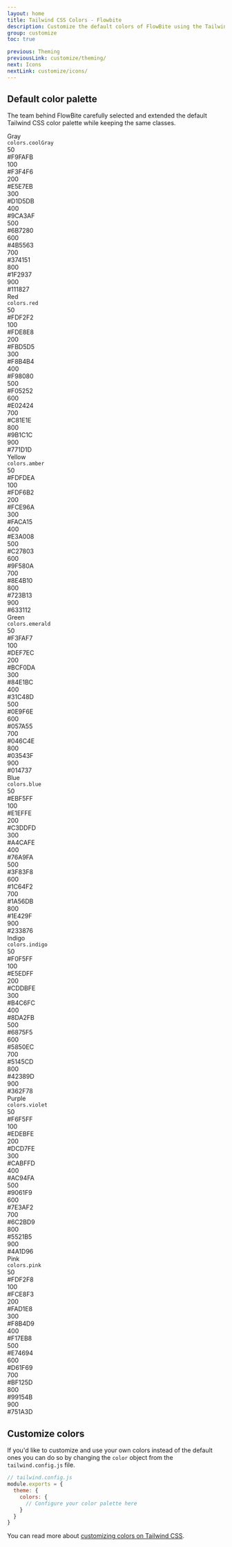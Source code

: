 ```yaml
---
layout: home
title: Tailwind CSS Colors - Flowbite
description: Customize the default colors of FlowBite using the Tailwind CSS configuration file
group: customize
toc: true

previous: Theming
previousLink: customize/theming/
next: Icons
nextLink: customize/icons/
---
```


## Default color palette

The team behind FlowBite carefully selected and extended the default Tailwind CSS color palette while keeping the same classes.

<div class="grid grid-cols-1 gap-8 my-12">
   <div>
      <div class="flex flex-col space-y-3 text-xs sm:flex-row sm:space-y-0 sm:space-x-4">
         <div class="flex-shrink-0 w-32">
            <div class="flex flex-col justify-center h-10">
               <div class="text-sm font-semibold text-gray-900 dark:text-gray-400">Gray</div>
               <div><code class="text-xs text-gray-500">colors.coolGray</code></div>
            </div>
         </div>
         <div class="grid flex-1 grid-cols-5 gap-y-3 gap-x-4 min-w-0 2xl:grid-cols-10 2xl:gap-x-2">
            <div class="space-y-1.5">
               <div class="w-full h-10 bg-gray-50 rounded ring-1 ring-inset ring-black ring-opacity-0"></div>
               <div class="px-0.5 md:flex md:justify-between md:space-x-2 2xl:space-x-0 2xl:block">
                  <div class="w-6 font-medium text-gray-900 dark:text-gray-400">50</div>
                  <div class="text-gray-900 dark:text-gray-400">#F9FAFB</div>
               </div>
            </div>
            <div class="space-y-1.5">
               <div class="w-full h-10 bg-gray-100 rounded ring-1 ring-inset ring-black ring-opacity-0"></div>
               <div class="px-0.5 md:flex md:justify-between md:space-x-2 2xl:space-x-0 2xl:block">
                  <div class="w-6 font-medium text-gray-900 dark:text-gray-400">100</div>
                  <div class="text-gray-900 dark:text-gray-400">#F3F4F6</div>
               </div>
            </div>
            <div class="space-y-1.5">
               <div class="w-full h-10 bg-gray-200 rounded ring-1 ring-inset ring-black ring-opacity-0"></div>
               <div class="px-0.5 md:flex md:justify-between md:space-x-2 2xl:space-x-0 2xl:block">
                  <div class="w-6 font-medium text-gray-900 dark:text-gray-400">200</div>
                  <div class="text-gray-900 dark:text-gray-400">#E5E7EB</div>
               </div>
            </div>
            <div class="space-y-1.5">
               <div class="w-full h-10 bg-gray-300 rounded ring-1 ring-inset ring-black ring-opacity-0"></div>
               <div class="px-0.5 md:flex md:justify-between md:space-x-2 2xl:space-x-0 2xl:block">
                  <div class="w-6 font-medium text-gray-900 dark:text-gray-400">300</div>
                  <div class="text-gray-900 dark:text-gray-400">#D1D5DB</div>
               </div>
            </div>
            <div class="space-y-1.5">
               <div class="w-full h-10 bg-gray-400 rounded ring-1 ring-inset ring-black ring-opacity-0"></div>
               <div class="px-0.5 md:flex md:justify-between md:space-x-2 2xl:space-x-0 2xl:block">
                  <div class="w-6 font-medium text-gray-900 dark:text-gray-400">400</div>
                  <div class="text-gray-900 dark:text-gray-400">#9CA3AF</div>
               </div>
            </div>
            <div class="space-y-1.5">
               <div class="w-full h-10 bg-gray-500 rounded ring-1 ring-inset ring-black ring-opacity-0"></div>
               <div class="px-0.5 md:flex md:justify-between md:space-x-2 2xl:space-x-0 2xl:block">
                  <div class="w-6 font-medium text-gray-900 dark:text-gray-400">500</div>
                  <div class="text-gray-900 dark:text-gray-400">#6B7280</div>
               </div>
            </div>
            <div class="space-y-1.5">
               <div class="w-full h-10 bg-gray-600 rounded ring-1 ring-inset ring-black ring-opacity-0"></div>
               <div class="px-0.5 md:flex md:justify-between md:space-x-2 2xl:space-x-0 2xl:block">
                  <div class="w-6 font-medium text-gray-900 dark:text-gray-400">600</div>
                  <div class="text-gray-900 dark:text-gray-400">#4B5563</div>
               </div>
            </div>
            <div class="space-y-1.5">
               <div class="w-full h-10 bg-gray-700 rounded ring-1 ring-inset ring-black ring-opacity-0"></div>
               <div class="px-0.5 md:flex md:justify-between md:space-x-2 2xl:space-x-0 2xl:block">
                  <div class="w-6 font-medium text-gray-900 dark:text-gray-400">700</div>
                  <div class="text-gray-900 dark:text-gray-400">#374151</div>
               </div>
            </div>
            <div class="space-y-1.5">
               <div class="w-full h-10 bg-gray-800 rounded ring-1 ring-inset ring-black ring-opacity-0"></div>
               <div class="px-0.5 md:flex md:justify-between md:space-x-2 2xl:space-x-0 2xl:block">
                  <div class="w-6 font-medium text-gray-900 dark:text-gray-400">800</div>
                  <div class="text-gray-900 dark:text-gray-400">#1F2937</div>
               </div>
            </div>
            <div class="space-y-1.5">
               <div class="w-full h-10 bg-gray-900 rounded ring-1 ring-inset ring-black ring-opacity-0"></div>
               <div class="px-0.5 md:flex md:justify-between md:space-x-2 2xl:space-x-0 2xl:block">
                  <div class="w-6 font-medium text-gray-900 dark:text-gray-400">900</div>
                  <div class="text-gray-900 dark:text-gray-400">#111827</div>
               </div>
            </div>
         </div>
      </div>
   </div>
   <div>
      <div class="flex flex-col space-y-3 text-xs sm:flex-row sm:space-y-0 sm:space-x-4">
         <div class="flex-shrink-0 w-32">
            <div class="flex flex-col justify-center h-10">
               <div class="text-sm font-semibold text-gray-900 dark:text-gray-400">Red</div>
               <div><code class="text-xs text-gray-500">colors.red</code></div>
            </div>
         </div>
         <div class="grid flex-1 grid-cols-5 gap-y-3 gap-x-4 min-w-0 2xl:grid-cols-10 2xl:gap-x-2">
            <div class="space-y-1.5">
               <div class="w-full h-10 bg-red-50 rounded ring-1 ring-inset ring-black ring-opacity-0"></div>
               <div class="px-0.5 md:flex md:justify-between md:space-x-2 2xl:space-x-0 2xl:block">
                  <div class="w-6 font-medium text-gray-900 dark:text-gray-400">50</div>
                  <div class="text-gray-900 dark:text-gray-400">#FDF2F2</div>
               </div>
            </div>
            <div class="space-y-1.5">
               <div class="w-full h-10 bg-red-100 rounded ring-1 ring-inset ring-black ring-opacity-0"></div>
               <div class="px-0.5 md:flex md:justify-between md:space-x-2 2xl:space-x-0 2xl:block">
                  <div class="w-6 font-medium text-gray-900 dark:text-gray-400">100</div>
                  <div class="text-gray-900 dark:text-gray-400">#FDE8E8</div>
               </div>
            </div>
            <div class="space-y-1.5">
               <div class="w-full h-10 bg-red-200 rounded ring-1 ring-inset ring-black ring-opacity-0"></div>
               <div class="px-0.5 md:flex md:justify-between md:space-x-2 2xl:space-x-0 2xl:block">
                  <div class="w-6 font-medium text-gray-900 dark:text-gray-400">200</div>
                  <div class="text-gray-900 dark:text-gray-400">#FBD5D5</div>
               </div>
            </div>
            <div class="space-y-1.5">
               <div class="w-full h-10 bg-red-300 rounded ring-1 ring-inset ring-black ring-opacity-0"></div>
               <div class="px-0.5 md:flex md:justify-between md:space-x-2 2xl:space-x-0 2xl:block">
                  <div class="w-6 font-medium text-gray-900 dark:text-gray-400">300</div>
                  <div class="text-gray-900 dark:text-gray-400">#F8B4B4</div>
               </div>
            </div>
            <div class="space-y-1.5">
               <div class="w-full h-10 bg-red-400 rounded ring-1 ring-inset ring-black ring-opacity-0"></div>
               <div class="px-0.5 md:flex md:justify-between md:space-x-2 2xl:space-x-0 2xl:block">
                  <div class="w-6 font-medium text-gray-900 dark:text-gray-400">400</div>
                  <div class="text-gray-900 dark:text-gray-400">#F98080</div>
               </div>
            </div>
            <div class="space-y-1.5">
               <div class="w-full h-10 bg-red-500 rounded ring-1 ring-inset ring-black ring-opacity-0"></div>
               <div class="px-0.5 md:flex md:justify-between md:space-x-2 2xl:space-x-0 2xl:block">
                  <div class="w-6 font-medium text-gray-900 dark:text-gray-400">500</div>
                  <div class="text-gray-900 dark:text-gray-400">#F05252</div>
               </div>
            </div>
            <div class="space-y-1.5">
               <div class="w-full h-10 bg-red-600 rounded ring-1 ring-inset ring-black ring-opacity-0"></div>
               <div class="px-0.5 md:flex md:justify-between md:space-x-2 2xl:space-x-0 2xl:block">
                  <div class="w-6 font-medium text-gray-900 dark:text-gray-400">600</div>
                  <div class="text-gray-900 dark:text-gray-400">#E02424</div>
               </div>
            </div>
            <div class="space-y-1.5">
               <div class="w-full h-10 bg-red-700 rounded ring-1 ring-inset ring-black ring-opacity-0"></div>
               <div class="px-0.5 md:flex md:justify-between md:space-x-2 2xl:space-x-0 2xl:block">
                  <div class="w-6 font-medium text-gray-900 dark:text-gray-400">700</div>
                  <div class="text-gray-900 dark:text-gray-400">#C81E1E</div>
               </div>
            </div>
            <div class="space-y-1.5">
               <div class="w-full h-10 bg-red-800 rounded ring-1 ring-inset ring-black ring-opacity-0"></div>
               <div class="px-0.5 md:flex md:justify-between md:space-x-2 2xl:space-x-0 2xl:block">
                  <div class="w-6 font-medium text-gray-900 dark:text-gray-400">800</div>
                  <div class="text-gray-900 dark:text-gray-400">#9B1C1C</div>
               </div>
            </div>
            <div class="space-y-1.5">
               <div class="w-full h-10 bg-red-900 rounded ring-1 ring-inset ring-black ring-opacity-0"></div>
               <div class="px-0.5 md:flex md:justify-between md:space-x-2 2xl:space-x-0 2xl:block">
                  <div class="w-6 font-medium text-gray-900 dark:text-gray-400">900</div>
                  <div class="text-gray-900 dark:text-gray-400">#771D1D</div>
               </div>
            </div>
         </div>
      </div>
   </div>
   <div>
      <div class="flex flex-col space-y-3 text-xs sm:flex-row sm:space-y-0 sm:space-x-4">
         <div class="flex-shrink-0 w-32">
            <div class="flex flex-col justify-center h-10">
               <div class="text-sm font-semibold text-gray-900 dark:text-gray-400">Yellow</div>
               <div><code class="text-xs text-gray-500">colors.amber</code></div>
            </div>
         </div>
         <div class="grid flex-1 grid-cols-5 gap-y-3 gap-x-4 min-w-0 2xl:grid-cols-10 2xl:gap-x-2">
            <div class="space-y-1.5">
               <div class="w-full h-10 bg-yellow-50 rounded ring-1 ring-inset ring-black ring-opacity-0"></div>
               <div class="px-0.5 md:flex md:justify-between md:space-x-2 2xl:space-x-0 2xl:block">
                  <div class="w-6 font-medium text-gray-900 dark:text-gray-400">50</div>
                  <div class="text-gray-900 dark:text-gray-400">#FDFDEA</div>
               </div>
            </div>
            <div class="space-y-1.5">
               <div class="w-full h-10 bg-yellow-100 rounded ring-1 ring-inset ring-black ring-opacity-0"></div>
               <div class="px-0.5 md:flex md:justify-between md:space-x-2 2xl:space-x-0 2xl:block">
                  <div class="w-6 font-medium text-gray-900 dark:text-gray-400">100</div>
                  <div class="text-gray-900 dark:text-gray-400">#FDF6B2</div>
               </div>
            </div>
            <div class="space-y-1.5">
               <div class="w-full h-10 bg-yellow-200 rounded ring-1 ring-inset ring-black ring-opacity-0"></div>
               <div class="px-0.5 md:flex md:justify-between md:space-x-2 2xl:space-x-0 2xl:block">
                  <div class="w-6 font-medium text-gray-900 dark:text-gray-400">200</div>
                  <div class="text-gray-900 dark:text-gray-400">#FCE96A</div>
               </div>
            </div>
            <div class="space-y-1.5">
               <div class="w-full h-10 bg-yellow-300 rounded ring-1 ring-inset ring-black ring-opacity-0"></div>
               <div class="px-0.5 md:flex md:justify-between md:space-x-2 2xl:space-x-0 2xl:block">
                  <div class="w-6 font-medium text-gray-900 dark:text-gray-400">300</div>
                  <div class="text-gray-900 dark:text-gray-400">#FACA15</div>
               </div>
            </div>
            <div class="space-y-1.5">
               <div class="w-full h-10 bg-yellow-400 rounded ring-1 ring-inset ring-black ring-opacity-0"></div>
               <div class="px-0.5 md:flex md:justify-between md:space-x-2 2xl:space-x-0 2xl:block">
                  <div class="w-6 font-medium text-gray-900 dark:text-gray-400">400</div>
                  <div class="text-gray-900 dark:text-gray-400">#E3A008</div>
               </div>
            </div>
            <div class="space-y-1.5">
               <div class="w-full h-10 bg-yellow-500 rounded ring-1 ring-inset ring-black ring-opacity-0"></div>
               <div class="px-0.5 md:flex md:justify-between md:space-x-2 2xl:space-x-0 2xl:block">
                  <div class="w-6 font-medium text-gray-900 dark:text-gray-400">500</div>
                  <div class="text-gray-900 dark:text-gray-400">#C27803</div>
               </div>
            </div>
            <div class="space-y-1.5">
               <div class="w-full h-10 bg-yellow-600 rounded ring-1 ring-inset ring-black ring-opacity-0"></div>
               <div class="px-0.5 md:flex md:justify-between md:space-x-2 2xl:space-x-0 2xl:block">
                  <div class="w-6 font-medium text-gray-900 dark:text-gray-400">600</div>
                  <div class="text-gray-900 dark:text-gray-400">#9F580A</div>
               </div>
            </div>
            <div class="space-y-1.5">
               <div class="w-full h-10 bg-yellow-700 rounded ring-1 ring-inset ring-black ring-opacity-0"></div>
               <div class="px-0.5 md:flex md:justify-between md:space-x-2 2xl:space-x-0 2xl:block">
                  <div class="w-6 font-medium text-gray-900 dark:text-gray-400">700</div>
                  <div class="text-gray-900 dark:text-gray-400">#8E4B10</div>
               </div>
            </div>
            <div class="space-y-1.5">
               <div class="w-full h-10 bg-yellow-800 rounded ring-1 ring-inset ring-black ring-opacity-0"></div>
               <div class="px-0.5 md:flex md:justify-between md:space-x-2 2xl:space-x-0 2xl:block">
                  <div class="w-6 font-medium text-gray-900 dark:text-gray-400">800</div>
                  <div class="text-gray-900 dark:text-gray-400">#723B13</div>
               </div>
            </div>
            <div class="space-y-1.5">
               <div class="w-full h-10 bg-yellow-900 rounded ring-1 ring-inset ring-black ring-opacity-0"></div>
               <div class="px-0.5 md:flex md:justify-between md:space-x-2 2xl:space-x-0 2xl:block">
                  <div class="w-6 font-medium text-gray-900 dark:text-gray-400">900</div>
                  <div class="text-gray-900 dark:text-gray-400">#633112</div>
               </div>
            </div>
         </div>
      </div>
   </div>
   <div>
      <div class="flex flex-col space-y-3 text-xs sm:flex-row sm:space-y-0 sm:space-x-4">
         <div class="flex-shrink-0 w-32">
            <div class="flex flex-col justify-center h-10">
               <div class="text-sm font-semibold text-gray-900 dark:text-gray-400">Green</div>
               <div><code class="text-xs text-gray-500">colors.emerald</code></div>
            </div>
         </div>
         <div class="grid flex-1 grid-cols-5 gap-y-3 gap-x-4 min-w-0 2xl:grid-cols-10 2xl:gap-x-2">
            <div class="space-y-1.5">
               <div class="w-full h-10 bg-green-50 rounded ring-1 ring-inset ring-black ring-opacity-0"></div>
               <div class="px-0.5 md:flex md:justify-between md:space-x-2 2xl:space-x-0 2xl:block">
                  <div class="w-6 font-medium text-gray-900 dark:text-gray-400">50</div>
                  <div class="text-gray-900 dark:text-gray-400">#F3FAF7</div>
               </div>
            </div>
            <div class="space-y-1.5">
               <div class="w-full h-10 bg-green-100 rounded ring-1 ring-inset ring-black ring-opacity-0"></div>
               <div class="px-0.5 md:flex md:justify-between md:space-x-2 2xl:space-x-0 2xl:block">
                  <div class="w-6 font-medium text-gray-900 dark:text-gray-400">100</div>
                  <div class="text-gray-900 dark:text-gray-400">#DEF7EC</div>
               </div>
            </div>
            <div class="space-y-1.5">
               <div class="w-full h-10 bg-green-200 rounded ring-1 ring-inset ring-black ring-opacity-0"></div>
               <div class="px-0.5 md:flex md:justify-between md:space-x-2 2xl:space-x-0 2xl:block">
                  <div class="w-6 font-medium text-gray-900 dark:text-gray-400">200</div>
                  <div class="text-gray-900 dark:text-gray-400">#BCF0DA</div>
               </div>
            </div>
            <div class="space-y-1.5">
               <div class="w-full h-10 bg-green-300 rounded ring-1 ring-inset ring-black ring-opacity-0"></div>
               <div class="px-0.5 md:flex md:justify-between md:space-x-2 2xl:space-x-0 2xl:block">
                  <div class="w-6 font-medium text-gray-900 dark:text-gray-400">300</div>
                  <div class="text-gray-900 dark:text-gray-400">#84E1BC</div>
               </div>
            </div>
            <div class="space-y-1.5">
               <div class="w-full h-10 bg-green-400 rounded ring-1 ring-inset ring-black ring-opacity-0"></div>
               <div class="px-0.5 md:flex md:justify-between md:space-x-2 2xl:space-x-0 2xl:block">
                  <div class="w-6 font-medium text-gray-900 dark:text-gray-400">400</div>
                  <div class="text-gray-900 dark:text-gray-400">#31C48D</div>
               </div>
            </div>
            <div class="space-y-1.5">
               <div class="w-full h-10 bg-green-500 rounded ring-1 ring-inset ring-black ring-opacity-0"></div>
               <div class="px-0.5 md:flex md:justify-between md:space-x-2 2xl:space-x-0 2xl:block">
                  <div class="w-6 font-medium text-gray-900 dark:text-gray-400">500</div>
                  <div class="text-gray-900 dark:text-gray-400">#0E9F6E</div>
               </div>
            </div>
            <div class="space-y-1.5">
               <div class="w-full h-10 bg-green-600 rounded ring-1 ring-inset ring-black ring-opacity-0"></div>
               <div class="px-0.5 md:flex md:justify-between md:space-x-2 2xl:space-x-0 2xl:block">
                  <div class="w-6 font-medium text-gray-900 dark:text-gray-400">600</div>
                  <div class="text-gray-900 dark:text-gray-400">#057A55</div>
               </div>
            </div>
            <div class="space-y-1.5">
               <div class="w-full h-10 bg-green-700 rounded ring-1 ring-inset ring-black ring-opacity-0"></div>
               <div class="px-0.5 md:flex md:justify-between md:space-x-2 2xl:space-x-0 2xl:block">
                  <div class="w-6 font-medium text-gray-900 dark:text-gray-400">700</div>
                  <div class="text-gray-900 dark:text-gray-400">#046C4E</div>
               </div>
            </div>
            <div class="space-y-1.5">
               <div class="w-full h-10 bg-green-800 rounded ring-1 ring-inset ring-black ring-opacity-0"></div>
               <div class="px-0.5 md:flex md:justify-between md:space-x-2 2xl:space-x-0 2xl:block">
                  <div class="w-6 font-medium text-gray-900 dark:text-gray-400">800</div>
                  <div class="text-gray-900 dark:text-gray-400">#03543F</div>
               </div>
            </div>
            <div class="space-y-1.5">
               <div class="w-full h-10 bg-green-900 rounded ring-1 ring-inset ring-black ring-opacity-0"></div>
               <div class="px-0.5 md:flex md:justify-between md:space-x-2 2xl:space-x-0 2xl:block">
                  <div class="w-6 font-medium text-gray-900 dark:text-gray-400">900</div>
                  <div class="text-gray-900 dark:text-gray-400">#014737</div>
               </div>
            </div>
         </div>
      </div>
   </div>
   <div>
      <div class="flex flex-col space-y-3 text-xs sm:flex-row sm:space-y-0 sm:space-x-4">
         <div class="flex-shrink-0 w-32">
            <div class="flex flex-col justify-center h-10">
               <div class="text-sm font-semibold text-gray-900 dark:text-gray-400">Blue</div>
               <div><code class="text-xs text-gray-500">colors.blue</code></div>
            </div>
         </div>
         <div class="grid flex-1 grid-cols-5 gap-y-3 gap-x-4 min-w-0 2xl:grid-cols-10 2xl:gap-x-2">
            <div class="space-y-1.5">
               <div class="w-full h-10 bg-blue-50 rounded ring-1 ring-inset ring-black ring-opacity-0"></div>
               <div class="px-0.5 md:flex md:justify-between md:space-x-2 2xl:space-x-0 2xl:block">
                  <div class="w-6 font-medium text-gray-900 dark:text-gray-400">50</div>
                  <div class="text-gray-900 dark:text-gray-400">#EBF5FF</div>
               </div>
            </div>
            <div class="space-y-1.5">
               <div class="w-full h-10 bg-blue-100 rounded ring-1 ring-inset ring-black ring-opacity-0"></div>
               <div class="px-0.5 md:flex md:justify-between md:space-x-2 2xl:space-x-0 2xl:block">
                  <div class="w-6 font-medium text-gray-900 dark:text-gray-400">100</div>
                  <div class="text-gray-900 dark:text-gray-400">#E1EFFE</div>
               </div>
            </div>
            <div class="space-y-1.5">
               <div class="w-full h-10 bg-blue-200 rounded ring-1 ring-inset ring-black ring-opacity-0"></div>
               <div class="px-0.5 md:flex md:justify-between md:space-x-2 2xl:space-x-0 2xl:block">
                  <div class="w-6 font-medium text-gray-900 dark:text-gray-400">200</div>
                  <div class="text-gray-900 dark:text-gray-400">#C3DDFD</div>
               </div>
            </div>
            <div class="space-y-1.5">
               <div class="w-full h-10 bg-blue-300 rounded ring-1 ring-inset ring-black ring-opacity-0"></div>
               <div class="px-0.5 md:flex md:justify-between md:space-x-2 2xl:space-x-0 2xl:block">
                  <div class="w-6 font-medium text-gray-900 dark:text-gray-400">300</div>
                  <div class="text-gray-900 dark:text-gray-400">#A4CAFE</div>
               </div>
            </div>
            <div class="space-y-1.5">
               <div class="w-full h-10 bg-blue-400 rounded ring-1 ring-inset ring-black ring-opacity-0"></div>
               <div class="px-0.5 md:flex md:justify-between md:space-x-2 2xl:space-x-0 2xl:block">
                  <div class="w-6 font-medium text-gray-900 dark:text-gray-400">400</div>
                  <div class="text-gray-900 dark:text-gray-400">#76A9FA</div>
               </div>
            </div>
            <div class="space-y-1.5">
               <div class="w-full h-10 bg-blue-500 rounded ring-1 ring-inset ring-black ring-opacity-0"></div>
               <div class="px-0.5 md:flex md:justify-between md:space-x-2 2xl:space-x-0 2xl:block">
                  <div class="w-6 font-medium text-gray-900 dark:text-gray-400">500</div>
                  <div class="text-gray-900 dark:text-gray-400">#3F83F8</div>
               </div>
            </div>
            <div class="space-y-1.5">
               <div class="w-full h-10 bg-blue-600 rounded ring-1 ring-inset ring-black ring-opacity-0"></div>
               <div class="px-0.5 md:flex md:justify-between md:space-x-2 2xl:space-x-0 2xl:block">
                  <div class="w-6 font-medium text-gray-900 dark:text-gray-400">600</div>
                  <div class="text-gray-900 dark:text-gray-400">#1C64F2</div>
               </div>
            </div>
            <div class="space-y-1.5">
               <div class="w-full h-10 bg-blue-700 rounded ring-1 ring-inset ring-black ring-opacity-0"></div>
               <div class="px-0.5 md:flex md:justify-between md:space-x-2 2xl:space-x-0 2xl:block">
                  <div class="w-6 font-medium text-gray-900 dark:text-gray-400">700</div>
                  <div class="text-gray-900 dark:text-gray-400">#1A56DB</div>
               </div>
            </div>
            <div class="space-y-1.5">
               <div class="w-full h-10 bg-blue-800 rounded ring-1 ring-inset ring-black ring-opacity-0"></div>
               <div class="px-0.5 md:flex md:justify-between md:space-x-2 2xl:space-x-0 2xl:block">
                  <div class="w-6 font-medium text-gray-900 dark:text-gray-400">800</div>
                  <div class="text-gray-900 dark:text-gray-400">#1E429F</div>
               </div>
            </div>
            <div class="space-y-1.5">
               <div class="w-full h-10 bg-blue-900 rounded ring-1 ring-inset ring-black ring-opacity-0"></div>
               <div class="px-0.5 md:flex md:justify-between md:space-x-2 2xl:space-x-0 2xl:block">
                  <div class="w-6 font-medium text-gray-900 dark:text-gray-400">900</div>
                  <div class="text-gray-900 dark:text-gray-400">#233876</div>
               </div>
            </div>
         </div>
      </div>
   </div>
   <div>
      <div class="flex flex-col space-y-3 text-xs sm:flex-row sm:space-y-0 sm:space-x-4">
         <div class="flex-shrink-0 w-32">
            <div class="flex flex-col justify-center h-10">
               <div class="text-sm font-semibold text-gray-900 dark:text-gray-400">Indigo</div>
               <div><code class="text-xs text-gray-500">colors.indigo</code></div>
            </div>
         </div>
         <div class="grid flex-1 grid-cols-5 gap-y-3 gap-x-4 min-w-0 2xl:grid-cols-10 2xl:gap-x-2">
            <div class="space-y-1.5">
               <div class="w-full h-10 bg-indigo-50 rounded ring-1 ring-inset ring-black ring-opacity-0"></div>
               <div class="px-0.5 md:flex md:justify-between md:space-x-2 2xl:space-x-0 2xl:block">
                  <div class="w-6 font-medium text-gray-900 dark:text-gray-400">50</div>
                  <div class="text-gray-900 dark:text-gray-400">#F0F5FF</div>
               </div>
            </div>
            <div class="space-y-1.5">
               <div class="w-full h-10 bg-indigo-100 rounded ring-1 ring-inset ring-black ring-opacity-0"></div>
               <div class="px-0.5 md:flex md:justify-between md:space-x-2 2xl:space-x-0 2xl:block">
                  <div class="w-6 font-medium text-gray-900 dark:text-gray-400">100</div>
                  <div class="text-gray-900 dark:text-gray-400">#E5EDFF</div>
               </div>
            </div>
            <div class="space-y-1.5">
               <div class="w-full h-10 bg-indigo-200 rounded ring-1 ring-inset ring-black ring-opacity-0"></div>
               <div class="px-0.5 md:flex md:justify-between md:space-x-2 2xl:space-x-0 2xl:block">
                  <div class="w-6 font-medium text-gray-900 dark:text-gray-400">200</div>
                  <div class="text-gray-900 dark:text-gray-400">#CDDBFE</div>
               </div>
            </div>
            <div class="space-y-1.5">
               <div class="w-full h-10 bg-indigo-300 rounded ring-1 ring-inset ring-black ring-opacity-0"></div>
               <div class="px-0.5 md:flex md:justify-between md:space-x-2 2xl:space-x-0 2xl:block">
                  <div class="w-6 font-medium text-gray-900 dark:text-gray-400">300</div>
                  <div class="text-gray-900 dark:text-gray-400">#B4C6FC</div>
               </div>
            </div>
            <div class="space-y-1.5">
               <div class="w-full h-10 bg-indigo-400 rounded ring-1 ring-inset ring-black ring-opacity-0"></div>
               <div class="px-0.5 md:flex md:justify-between md:space-x-2 2xl:space-x-0 2xl:block">
                  <div class="w-6 font-medium text-gray-900 dark:text-gray-400">400</div>
                  <div class="text-gray-900 dark:text-gray-400">#8DA2FB</div>
               </div>
            </div>
            <div class="space-y-1.5">
               <div class="w-full h-10 bg-indigo-500 rounded ring-1 ring-inset ring-black ring-opacity-0"></div>
               <div class="px-0.5 md:flex md:justify-between md:space-x-2 2xl:space-x-0 2xl:block">
                  <div class="w-6 font-medium text-gray-900 dark:text-gray-400">500</div>
                  <div class="text-gray-900 dark:text-gray-400">#6875F5</div>
               </div>
            </div>
            <div class="space-y-1.5">
               <div class="w-full h-10 bg-indigo-600 rounded ring-1 ring-inset ring-black ring-opacity-0"></div>
               <div class="px-0.5 md:flex md:justify-between md:space-x-2 2xl:space-x-0 2xl:block">
                  <div class="w-6 font-medium text-gray-900 dark:text-gray-400">600</div>
                  <div class="text-gray-900 dark:text-gray-400">#5850EC</div>
               </div>
            </div>
            <div class="space-y-1.5">
               <div class="w-full h-10 bg-indigo-700 rounded ring-1 ring-inset ring-black ring-opacity-0"></div>
               <div class="px-0.5 md:flex md:justify-between md:space-x-2 2xl:space-x-0 2xl:block">
                  <div class="w-6 font-medium text-gray-900 dark:text-gray-400">700</div>
                  <div class="text-gray-900 dark:text-gray-400">#5145CD</div>
               </div>
            </div>
            <div class="space-y-1.5">
               <div class="w-full h-10 bg-indigo-800 rounded ring-1 ring-inset ring-black ring-opacity-0"></div>
               <div class="px-0.5 md:flex md:justify-between md:space-x-2 2xl:space-x-0 2xl:block">
                  <div class="w-6 font-medium text-gray-900 dark:text-gray-400">800</div>
                  <div class="text-gray-900 dark:text-gray-400">#42389D</div>
               </div>
            </div>
            <div class="space-y-1.5">
               <div class="w-full h-10 bg-indigo-900 rounded ring-1 ring-inset ring-black ring-opacity-0"></div>
               <div class="px-0.5 md:flex md:justify-between md:space-x-2 2xl:space-x-0 2xl:block">
                  <div class="w-6 font-medium text-gray-900 dark:text-gray-400">900</div>
                  <div class="text-gray-900 dark:text-gray-400">#362F78</div>
               </div>
            </div>
         </div>
      </div>
   </div>
   <div>
      <div class="flex flex-col space-y-3 text-xs sm:flex-row sm:space-y-0 sm:space-x-4">
         <div class="flex-shrink-0 w-32">
            <div class="flex flex-col justify-center h-10">
               <div class="text-sm font-semibold text-gray-900 dark:text-gray-400">Purple</div>
               <div><code class="text-xs text-gray-500">colors.violet</code></div>
            </div>
         </div>
         <div class="grid flex-1 grid-cols-5 gap-y-3 gap-x-4 min-w-0 2xl:grid-cols-10 2xl:gap-x-2">
            <div class="space-y-1.5">
               <div class="w-full h-10 bg-purple-50 rounded ring-1 ring-inset ring-black ring-opacity-0"></div>
               <div class="px-0.5 md:flex md:justify-between md:space-x-2 2xl:space-x-0 2xl:block">
                  <div class="w-6 font-medium text-gray-900 dark:text-gray-400">50</div>
                  <div class="text-gray-900 dark:text-gray-400">#F6F5FF</div>
               </div>
            </div>
            <div class="space-y-1.5">
               <div class="w-full h-10 bg-purple-100 rounded ring-1 ring-inset ring-black ring-opacity-0"></div>
               <div class="px-0.5 md:flex md:justify-between md:space-x-2 2xl:space-x-0 2xl:block">
                  <div class="w-6 font-medium text-gray-900 dark:text-gray-400">100</div>
                  <div class="text-gray-900 dark:text-gray-400">#EDEBFE</div>
               </div>
            </div>
            <div class="space-y-1.5">
               <div class="w-full h-10 bg-purple-200 rounded ring-1 ring-inset ring-black ring-opacity-0"></div>
               <div class="px-0.5 md:flex md:justify-between md:space-x-2 2xl:space-x-0 2xl:block">
                  <div class="w-6 font-medium text-gray-900 dark:text-gray-400">200</div>
                  <div class="text-gray-900 dark:text-gray-400">#DCD7FE</div>
               </div>
            </div>
            <div class="space-y-1.5">
               <div class="w-full h-10 bg-purple-300 rounded ring-1 ring-inset ring-black ring-opacity-0"></div>
               <div class="px-0.5 md:flex md:justify-between md:space-x-2 2xl:space-x-0 2xl:block">
                  <div class="w-6 font-medium text-gray-900 dark:text-gray-400">300</div>
                  <div class="text-gray-900 dark:text-gray-400">#CABFFD</div>
               </div>
            </div>
            <div class="space-y-1.5">
               <div class="w-full h-10 bg-purple-400 rounded ring-1 ring-inset ring-black ring-opacity-0"></div>
               <div class="px-0.5 md:flex md:justify-between md:space-x-2 2xl:space-x-0 2xl:block">
                  <div class="w-6 font-medium text-gray-900 dark:text-gray-400">400</div>
                  <div class="text-gray-900 dark:text-gray-400">#AC94FA</div>
               </div>
            </div>
            <div class="space-y-1.5">
               <div class="w-full h-10 bg-purple-500 rounded ring-1 ring-inset ring-black ring-opacity-0"></div>
               <div class="px-0.5 md:flex md:justify-between md:space-x-2 2xl:space-x-0 2xl:block">
                  <div class="w-6 font-medium text-gray-900 dark:text-gray-400">500</div>
                  <div class="text-gray-900 dark:text-gray-400">#9061F9</div>
               </div>
            </div>
            <div class="space-y-1.5">
               <div class="w-full h-10 bg-purple-600 rounded ring-1 ring-inset ring-black ring-opacity-0"></div>
               <div class="px-0.5 md:flex md:justify-between md:space-x-2 2xl:space-x-0 2xl:block">
                  <div class="w-6 font-medium text-gray-900 dark:text-gray-400">600</div>
                  <div class="text-gray-900 dark:text-gray-400">#7E3AF2</div>
               </div>
            </div>
            <div class="space-y-1.5">
               <div class="w-full h-10 bg-purple-700 rounded ring-1 ring-inset ring-black ring-opacity-0"></div>
               <div class="px-0.5 md:flex md:justify-between md:space-x-2 2xl:space-x-0 2xl:block">
                  <div class="w-6 font-medium text-gray-900 dark:text-gray-400">700</div>
                  <div class="text-gray-900 dark:text-gray-400">#6C2BD9</div>
               </div>
            </div>
            <div class="space-y-1.5">
               <div class="w-full h-10 bg-purple-800 rounded ring-1 ring-inset ring-black ring-opacity-0"></div>
               <div class="px-0.5 md:flex md:justify-between md:space-x-2 2xl:space-x-0 2xl:block">
                  <div class="w-6 font-medium text-gray-900 dark:text-gray-400">800</div>
                  <div class="text-gray-900 dark:text-gray-400">#5521B5</div>
               </div>
            </div>
            <div class="space-y-1.5">
               <div class="w-full h-10 bg-purple-900 rounded ring-1 ring-inset ring-black ring-opacity-0"></div>
               <div class="px-0.5 md:flex md:justify-between md:space-x-2 2xl:space-x-0 2xl:block">
                  <div class="w-6 font-medium text-gray-900 dark:text-gray-400">900</div>
                  <div class="text-gray-900 dark:text-gray-400">#4A1D96</div>
               </div>
            </div>
         </div>
      </div>
   </div>
   <div>
      <div class="flex flex-col space-y-3 text-xs sm:flex-row sm:space-y-0 sm:space-x-4">
         <div class="flex-shrink-0 w-32">
            <div class="flex flex-col justify-center h-10">
               <div class="text-sm font-semibold text-gray-900 dark:text-gray-400">Pink</div>
               <div><code class="text-xs text-gray-500">colors.pink</code></div>
            </div>
         </div>
         <div class="grid flex-1 grid-cols-5 gap-y-3 gap-x-4 min-w-0 2xl:grid-cols-10 2xl:gap-x-2">
            <div class="space-y-1.5">
               <div class="w-full h-10 bg-pink-50 rounded ring-1 ring-inset ring-black ring-opacity-0"></div>
               <div class="px-0.5 md:flex md:justify-between md:space-x-2 2xl:space-x-0 2xl:block">
                  <div class="w-6 font-medium text-gray-900 dark:text-gray-400">50</div>
                  <div class="text-gray-900 dark:text-gray-400">#FDF2F8</div>
               </div>
            </div>
            <div class="space-y-1.5">
               <div class="w-full h-10 bg-pink-100 rounded ring-1 ring-inset ring-black ring-opacity-0"></div>
               <div class="px-0.5 md:flex md:justify-between md:space-x-2 2xl:space-x-0 2xl:block">
                  <div class="w-6 font-medium text-gray-900 dark:text-gray-400">100</div>
                  <div class="text-gray-900 dark:text-gray-400">#FCE8F3</div>
               </div>
            </div>
            <div class="space-y-1.5">
               <div class="w-full h-10 bg-pink-200 rounded ring-1 ring-inset ring-black ring-opacity-0"></div>
               <div class="px-0.5 md:flex md:justify-between md:space-x-2 2xl:space-x-0 2xl:block">
                  <div class="w-6 font-medium text-gray-900 dark:text-gray-400">200</div>
                  <div class="text-gray-900 dark:text-gray-400">#FAD1E8</div>
               </div>
            </div>
            <div class="space-y-1.5">
               <div class="w-full h-10 bg-pink-300 rounded ring-1 ring-inset ring-black ring-opacity-0"></div>
               <div class="px-0.5 md:flex md:justify-between md:space-x-2 2xl:space-x-0 2xl:block">
                  <div class="w-6 font-medium text-gray-900 dark:text-gray-400">300</div>
                  <div class="text-gray-900 dark:text-gray-400">#F8B4D9</div>
               </div>
            </div>
            <div class="space-y-1.5">
               <div class="w-full h-10 bg-pink-400 rounded ring-1 ring-inset ring-black ring-opacity-0"></div>
               <div class="px-0.5 md:flex md:justify-between md:space-x-2 2xl:space-x-0 2xl:block">
                  <div class="w-6 font-medium text-gray-900 dark:text-gray-400">400</div>
                  <div class="text-gray-900 dark:text-gray-400">#F17EB8</div>
               </div>
            </div>
            <div class="space-y-1.5">
               <div class="w-full h-10 bg-pink-500 rounded ring-1 ring-inset ring-black ring-opacity-0"></div>
               <div class="px-0.5 md:flex md:justify-between md:space-x-2 2xl:space-x-0 2xl:block">
                  <div class="w-6 font-medium text-gray-900 dark:text-gray-400">500</div>
                  <div class="text-gray-900 dark:text-gray-400">#E74694</div>
               </div>
            </div>
            <div class="space-y-1.5">
               <div class="w-full h-10 bg-pink-600 rounded ring-1 ring-inset ring-black ring-opacity-0"></div>
               <div class="px-0.5 md:flex md:justify-between md:space-x-2 2xl:space-x-0 2xl:block">
                  <div class="w-6 font-medium text-gray-900 dark:text-gray-400">600</div>
                  <div class="text-gray-900 dark:text-gray-400">#D61F69</div>
               </div>
            </div>
            <div class="space-y-1.5">
               <div class="w-full h-10 bg-pink-700 rounded ring-1 ring-inset ring-black ring-opacity-0"></div>
               <div class="px-0.5 md:flex md:justify-between md:space-x-2 2xl:space-x-0 2xl:block">
                  <div class="w-6 font-medium text-gray-900 dark:text-gray-400">700</div>
                  <div class="text-gray-900 dark:text-gray-400">#BF125D</div>
               </div>
            </div>
            <div class="space-y-1.5">
               <div class="w-full h-10 bg-pink-800 rounded ring-1 ring-inset ring-black ring-opacity-0"></div>
               <div class="px-0.5 md:flex md:justify-between md:space-x-2 2xl:space-x-0 2xl:block">
                  <div class="w-6 font-medium text-gray-900 dark:text-gray-400">800</div>
                  <div class="text-gray-900 dark:text-gray-400">#99154B</div>
               </div>
            </div>
            <div class="space-y-1.5">
               <div class="w-full h-10 bg-pink-900 rounded ring-1 ring-inset ring-black ring-opacity-0"></div>
               <div class="px-0.5 md:flex md:justify-between md:space-x-2 2xl:space-x-0 2xl:block">
                  <div class="w-6 font-medium text-gray-900 dark:text-gray-400">900</div>
                  <div class="text-gray-900 dark:text-gray-400">#751A3D</div>
               </div>
            </div>
         </div>
      </div>
   </div>
</div>

## Customize colors

If you'd like to customize and use your own colors instead of the default ones you can do so by changing the `color` object from the `tailwind.config.js` file.

```javascript
// tailwind.config.js
module.exports = {
  theme: {
    colors: {
      // Configure your color palette here
    }
  }
}
```

You can read more about <a href="https://tailwindcss.com/docs/customizing-colors" target="_blank">customizing colors on Tailwind CSS</a>.